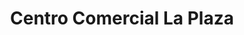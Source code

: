 ---
title: "Centro Comercial La Plaza"
url: /ayamonte/centro-comercial-la-plaza/
shop: Einkaufszentrum
---